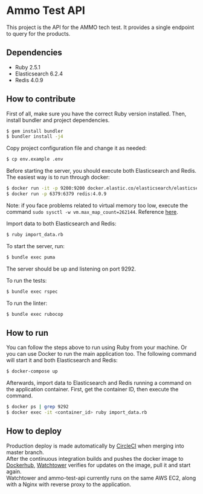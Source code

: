 # Ammo Test API

This project is the API for the AMMO tech test. It provides a single endpoint to query for the products.

## Dependencies

- Ruby 2.5.1
- Elasticsearch 6.2.4
- Redis 4.0.9

## How to contribute

First of all, make sure you have the correct Ruby version installed. Then, install bundler and project dependencies.
```bash
$ gem install bundler
$ bundler install -j4
```

Copy project configuration file and change it as needed:
```bash
$ cp env.example .env
```

Before starting the server, you should execute both Elasticsearch and Redis. The easiest way is to run through docker:
```bash
$ docker run -it -p 9200:9200 docker.elastic.co/elasticsearch/elasticsearch:6.2.4
$ docker run -p 6379:6379 redis:4.0.9
```

Note: if you face problems related to virtual memory too low, execute the command `sudo sysctl -w vm.max_map_count=262144`. Reference [here](https://github.com/docker-library/elasticsearch/issues/111).

Import data to both Elasticsearch and Redis:
```bash
$ ruby import_data.rb
```

To start the server, run:
```bash
$ bundle exec puma
```

The server should be up and listening on port 9292.

To run the tests:
```bash
$ bundle exec rspec
```

To run the linter:
```bash
$ bundle exec rubocop
```

## How to run

You can follow the steps above to run using Ruby from your machine. Or you can use Docker to run the main application too. The following command will start it and both Elasticsearch and Redis:
```bash
$ docker-compose up
```

Afterwards, import data to Elasticsearch and Redis running a command on the application container. First, get the container ID, then execute the command.
```bash
$ docker ps | grep 9292
$ docker exec -it <container_id> ruby import_data.rb
```

## How to deploy

Production deploy is made automatically by [CircleCI](https://circleci.com/gh/danilospa/ammo-test-api) when merging into master branch.  
After the continuous integration builds and pushes the docker image to [Dockerhub](https://hub.docker.com/r/danilospa/ammo-test-api/), [Watchtower](https://github.com/v2tec/watchtower) verifies for updates on the image, pull it and start again.  
Watchtower and ammo-test-api currently runs on the same AWS EC2, along with a Nginx with reverse proxy to the application.

